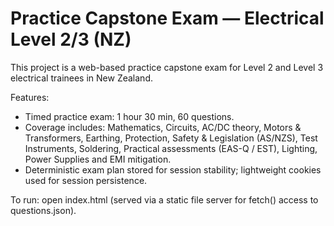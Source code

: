 # Practice Capstone Exam — Electrical Level 2/3 (NZ)

This project is a web-based practice capstone exam for Level 2 and Level 3 electrical trainees in New Zealand.

Features:
- Timed practice exam: 1 hour 30 min, 60 questions.
- Coverage includes: Mathematics, Circuits, AC/DC theory, Motors & Transformers, Earthing, Protection, Safety & Legislation (AS/NZS), Test Instruments, Soldering, Practical assessments (EAS-Q / EST), Lighting, Power Supplies and EMI mitigation.
- Deterministic exam plan stored for session stability; lightweight cookies used for session persistence.

To run: open index.html (served via a static file server for fetch() access to questions.json).
